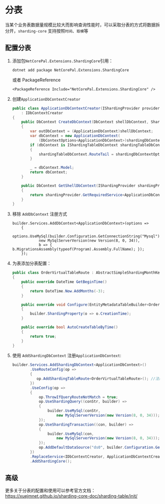 # 分表

当某个业务表数据量规模比较大而影响查询性能时，可以采取分表的方式将数据拆分开，`sharding-core` 支持按照`时间`、`取模`等

## 配置分表

1. 添加包`NetCorePal.Extensions.ShardingCore`引用：

      ```shell
      dotnet add package NetCorePal.Extensions.ShardingCore
      ```
      或者 PackageReference
      ```
      <PackageReference Include="NetCorePal.Extensions.ShardingCore" />
      ```

2. 创建`ApplicationDbContextCreator`

    ```csharp
    public class ApplicationDbContextCreator(IShardingProvider provider)
        : IDbContextCreator
    {
        public DbContext CreateDbContext(DbContext shellDbContext, ShardingDbContextOptions shardingDbContextOptions)
        {
            var outDbContext = (ApplicationDbContext)shellDbContext;
            var dbContext = new ApplicationDbContext(
                (DbContextOptions<ApplicationDbContext>)shardingDbContextOptions.DbContextOptions, outDbContext.Mediator);
            if (dbContext is IShardingTableDbContext shardingTableDbContext)
            {
                shardingTableDbContext.RouteTail = shardingDbContextOptions.RouteTail;
            }
    
            _ = dbContext.Model;
            return dbContext;
        }
    
        public DbContext GetShellDbContext(IShardingProvider shardingProvider)
        {
            return shardingProvider.GetRequiredService<ApplicationDbContext>();
        }
    }
    
    ```

3. 移除 `AddDbContext` 注册方式
    ```chsarp
    builder.Services.AddDbContext<ApplicationDbContext>(options =>
        {
            options.UseMySql(builder.Configuration.GetConnectionString("Mysql"),
                new MySqlServerVersion(new Version(8, 0, 34)),
                b => { b.MigrationsAssembly(typeof(Program).Assembly.FullName); });
        });
    
    ```
4. 为表添加分表配置：

      ```csharp
      public class OrderVirtualTableRoute : AbstractSimpleShardingMonthKeyDateTimeVirtualTableRoute<Order>
      {
          public override DateTime GetBeginTime()
          {
              return DateTime.Now.AddMonths(-3);
          }
   
          public override void Configure(EntityMetadataTableBuilder<Order> builder)
          {
              builder.ShardingProperty(o => o.CreationTime);
          }
   
          public override bool AutoCreateTableByTime()
          {
              return true;
          }
      }
      ```




5. 使用 `AddShardingDbContext` 注册`ApplicationDbContext`:

    ```csharp
    builder.Services.AddShardingDbContext<ApplicationDbContext>()
            .UseRouteConfig(op =>
            {
               op.AddShardingTableRoute<OrderVirtualTableRoute>(); //注册分表配置
            })
            .UseConfig(op =>
            {
                op.ThrowIfQueryRouteNotMatch = true;
                op.UseShardingQuery((conStr, builder) =>
                {
                    builder.UseMySql(conStr,
                        new MySqlServerVersion(new Version(8, 0, 34)));
                });
                op.UseShardingTransaction((con, builder) =>
                {
                    builder.UseMySql(con,
                        new MySqlServerVersion(new Version(8, 0, 34)));
                });
                op.AddDefaultDataSource("ds0", builder.Configuration.GetConnectionString("Mysql")); //配置写库
            })
            .ReplaceService<IDbContextCreator, ApplicationDbContextCreator>()
            .AddShardingCore();
    ```


## 高级

更多关于分表的配置和使用可以参考官方文档： https://xuejmnet.github.io/sharding-core-doc/sharding-table/init/

